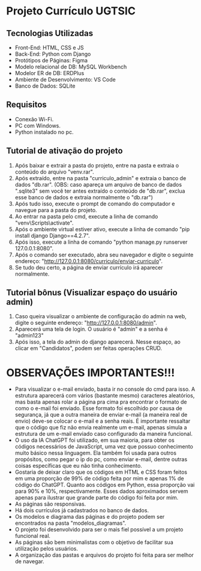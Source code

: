 # Projeto Currículo UGTSIC

## Tecnologias Utilizadas
- Front-End: HTML, CSS e JS
- Back-End: Python com Django
- Protótipos de Páginas: Figma
- Modelo relacional de DB: MySQL Workbench
- Modelor ER de DB: ERDPlus
- Ambiente de Desenvolvimento: VS Code
- Banco de Dados: SQLite

## Requisitos
- Conexão Wi-Fi.
- PC com Windows.
- Python instalado no pc.

## Tutorial de ativação do projeto
1. Após baixar e extrair a pasta do projeto, entre na pasta e extraia o conteúdo do arquivo "venv.rar".
2. Após extraído, entre na pasta "curriculo_admin" e extraia o banco de dados "db.rar". (OBS: caso apareça um arquivo de banco de dados ".sqlite3" sem você ter antes extraído o conteúdo de "db.rar", exclua esse banco de dados e extraia normalmente o "db.rar")
3. Após tudo isso, execute o prompt de comando do computador e navegue para a pasta do projeto.
4. Ao entrar na pasta pelo cmd, execute a linha de comando "venv\Scripts\activate".
5. Após o ambiente virtual estiver ativo, execute a linha de comando "pip install django Django==4.2.7".
6. Após isso, execute a linha de comando "python manage.py runserver 127.0.0.1:8080".
7. Após o comando ser executado, abra seu navegador e digite o seguinte endereço: "http://127.0.0.1:8080/curriculo/enviar-curriculo".
8. Se tudo deu certo, a página de enviar currículo irá aparecer normalmente.

## Tutorial bônus (Visualizar espaço do usuário admin)
1. Caso queira visualizar o ambiente de configuração do admin na web, digite o seguinte endereço: "http://127.0.0.1:8080/admin".
2. Aparecerá uma tela de login. O usuário é "admin" e a senha é "admin123"
3. Após isso, a tela do admin do django aparecerá. Nesse espaço, ao clicar em "Candidatos", podem ser feitas operações CRUD.

# OBSERVAÇÕES IMPORTANTES!!!
- Para visualizar o e-mail enviado, basta ir no console do cmd para isso. A estrutura aparecerá com vários (bastante mesmo) caracteres aleatórios, mas basta apenas rolar a página pra cima pra encontrar o formato de como o e-mail foi enviado. Esse formato foi escolhido por causa de segurança, já que a outra maneira de enviar e-mail (a maneira real de envio) deve-se colocar o e-mail e a senha reais. É importante ressaltar que o código que fiz não envia realmente um e-mail, apenas simula a estrutura de um e-mail enviado caso configurado da maneira funcional.
- O uso da IA ChatGPT foi utilizado, em sua maioria, para obter os códigos necessários de JavaScript, uma vez que possuo conhecimento muito básico nessa linguagem. Ela também foi usada para outros propósitos, como pegar o ip do pc, como enviar e-mail, dentre outras coisas específicas que eu não tinha conhecimento.
- Gostaria de deixar claro que os códigos em HTML e CSS foram feitos em uma proporção de 99% de código feita por mim e apenas 1% de código do ChatGPT. Quanto aos códigos em Python, essa proporção vai para 90% e 10%, respectivamente. Esses dados aproximados servem apenas para ilustrar que grande parte do código foi feita por mim.
- As páginas são responsivas.
- Há dois currículos já cadastrados no banco de dados.
- Os modelos e diagrama das páginas e do projeto podem ser encontrados na pasta "modelos_diagramas".
-  O projeto foi desenvolvido para ser o mais fiel possível a um projeto funcional real.
- As páginas são bem minimalistas com o objetivo de facilitar sua utilização pelos usuários.
- A organização das pastas e arquivos do projeto foi feita para ser melhor de navegar.
